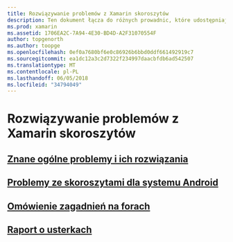 ```yaml
---
title: Rozwiązywanie problemów z Xamarin skoroszytów
description: Ten dokument łącza do różnych prowadnic, które udostępniają informacje dotyczące rozwiązywania problemów podczas pracy ze skoroszytami Xamarin. Połączona zawartość omówiono ogólne znanych problemów, problemy ze skoroszytami Android i zasoby związane z pomocy technicznej.
ms.prod: xamarin
ms.assetid: 1706EA2C-7A94-4E30-BD4D-A2F31070554F
author: topgenorth
ms.author: toopge
ms.openlocfilehash: 0ef0a7680bf6e0c86926b6bbd0ddf661492919c7
ms.sourcegitcommit: ea1dc12a3c2d7322f234997daacbfdb6ad542507
ms.translationtype: MT
ms.contentlocale: pl-PL
ms.lasthandoff: 06/05/2018
ms.locfileid: "34794049"
---
```

# <a name="troubleshooting-xamarin-workbooks"></a>Rozwiązywanie problemów z Xamarin skoroszytów

## <a name="general-known-issues--workaroundsgeneralmd"></a>[Znane ogólne problemy i ich rozwiązania](general.md)

## <a name="issues-with-android-workbooksandroidmd"></a>[Problemy ze skoroszytami dla systemu Android](android.md)

## <a name="discuss-issues-on-the-forumsforums"></a>[Omówienie zagadnień na forach][forums]

## <a name="file-a-bug-reporttoolsworkbooksinstallmdreporting-bugs"></a>[Raport o usterkach](~/tools/workbooks/install.md#reporting-bugs)

[forums]: https://forums.xamarin.com/categories/inspector
